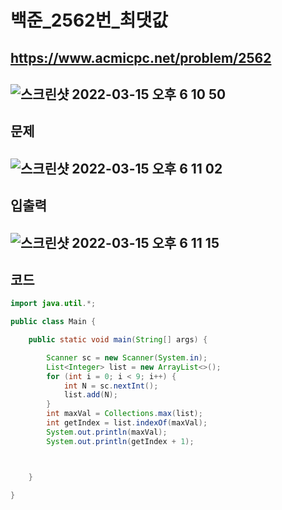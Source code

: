 # 백준_2562번_최댓값
https://www.acmicpc.net/problem/2562
---
![스크린샷 2022-03-15 오후 6 10 50](https://user-images.githubusercontent.com/53985471/158344388-9e5f7fe6-151b-4d52-9123-c3f2f31c6db4.png)
---
## 문제
![스크린샷 2022-03-15 오후 6 11 02](https://user-images.githubusercontent.com/53985471/158344423-f55b5f63-3cec-4342-9f8b-a75ced5d978e.png)
---
## 입출력
![스크린샷 2022-03-15 오후 6 11 15](https://user-images.githubusercontent.com/53985471/158344475-d559b5e0-d33a-4a30-921f-65b3be2d842d.png)
---
## 코드
```java
import java.util.*;

public class Main {

    public static void main(String[] args) {

        Scanner sc = new Scanner(System.in);
        List<Integer> list = new ArrayList<>();
        for (int i = 0; i < 9; i++) {
            int N = sc.nextInt();
            list.add(N);
        }
        int maxVal = Collections.max(list);
        int getIndex = list.indexOf(maxVal);
        System.out.println(maxVal);
        System.out.println(getIndex + 1);



    }

}


```
